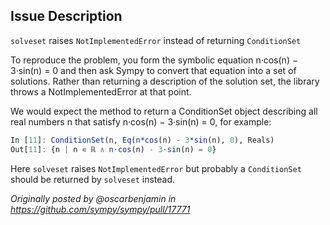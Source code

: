 ## Issue Description  
`solveset` raises `NotImplementedError` instead of returning `ConditionSet`

To reproduce the problem, you form the symbolic equation n·cos(n) − 3·sin(n) = 0 and then ask Sympy to convert that equation into a set of solutions.  Rather than returning a description of the solution set, the library throws a NotImplementedError at that point.

We would expect the method to return a ConditionSet object describing all real numbers n that satisfy n·cos(n) − 3·sin(n) = 0, for example:

```julia
In [11]: ConditionSet(n, Eq(n*cos(n) - 3*sin(n), 0), Reals)  
Out[11]: {n | n ∊ ℝ ∧ n⋅cos(n) - 3⋅sin(n) = 0}
```

Here `solveset` raises `NotImplementedError` but probably a `ConditionSet` should be returned by `solveset` instead.

_Originally posted by @oscarbenjamin in https://github.com/sympy/sympy/pull/17771_